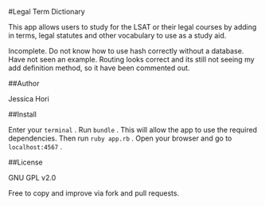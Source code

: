 #Legal Term Dictionary

This app allows users to study for the LSAT or their legal courses
by adding in terms, legal statutes and other vocabulary to use as a study aid.

Incomplete. Do not know how to use hash correctly without a database. Have not seen an example. Routing looks correct and its still not seeing my add definition method, so it have been commented out. 

##Author

Jessica Hori


##Install

Enter your `terminal` .
Run `bundle` .
This will allow the app to use the required dependencies.
Then run `ruby app.rb` .
Open your browser and go to `localhost:4567` .

##License

GNU GPL v2.0

Free to copy and improve via fork and pull requests.

